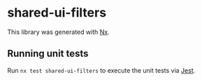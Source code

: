 # shared-ui-filters

This library was generated with [Nx](https://nx.dev).

## Running unit tests

Run `nx test shared-ui-filters` to execute the unit tests via [Jest](https://jestjs.io).
